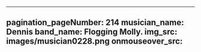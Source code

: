 ------
pagination_pageNumber: 214
musician_name: Dennis
band_name: Flogging Molly.
img_src: images/musician0228.png
onmouseover_src: 
------